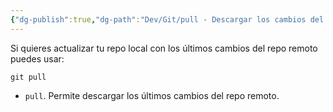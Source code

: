 ```yaml
---
{"dg-publish":true,"dg-path":"Dev/Git/pull - Descargar los cambios del repo remoto en Git.md","permalink":"/dev/git/pull-descargar-los-cambios-del-repo-remoto-en-git/","created":"2024-04-03T21:29","updated":"2024-04-03T21:29"}
---
```


Si quieres actualizar tu repo local con los últimos cambios del repo remoto puedes usar:
```bh
git pull
```
- `pull`. Permite descargar los últimos cambios del repo remoto.